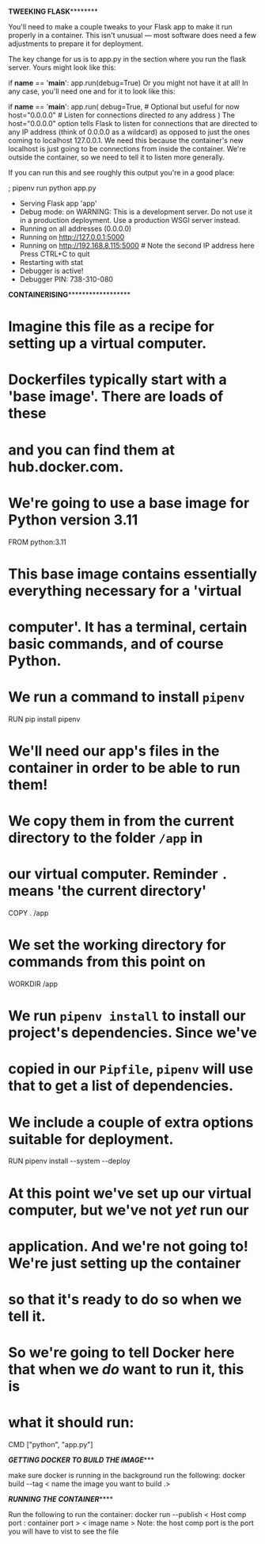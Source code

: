 ************TWEEKING FLASK********************

You'll need to make a couple tweaks to your Flask app to make it run properly in a container. This isn't unusual — most software does need a few adjustments to prepare it for deployment.

The key change for us is to app.py in the section where you run the flask server. Yours might look like this:

if __name__ == '__main__':
    app.run(debug=True)
Or you might not have it at all! In any case, you'll need one and for it to look like this:

if __name__ == '__main__':
    app.run(
      debug=True, # Optional but useful for now
      host="0.0.0.0" # Listen for connections directed _to_ any address
    )
The host="0.0.0.0" option tells Flask to listen for connections that are directed to any IP address (think of 0.0.0.0 as a wildcard) as opposed to just the ones coming to localhost 127.0.0.1. We need this because the container's new localhost is just going to be connections from inside the container. We're outside the container, so we need to tell it to listen more generally.

If you can run this and see roughly this output you're in a good place:

; pipenv run python app.py
 * Serving Flask app 'app'
 * Debug mode: on
WARNING: This is a development server. Do not use it in a production deployment. Use a production WSGI server instead.
 * Running on all addresses (0.0.0.0)
 * Running on http://127.0.0.1:5000
 * Running on http://192.168.8.115:5000 # Note the second IP address here
Press CTRL+C to quit
 * Restarting with stat
 * Debugger is active!
 * Debugger PIN: 738-310-080

************CONTAINERISING******************************

# Imagine this file as a recipe for setting up a virtual computer.

# Dockerfiles typically start with a 'base image'. There are loads of these
# and you can find them at hub.docker.com.
# We're going to use a base image for Python version 3.11
FROM python:3.11

# This base image contains essentially everything necessary for a 'virtual
# computer'. It has a terminal, certain basic commands, and of course Python.

# We run a command to install `pipenv`
RUN pip install pipenv

# We'll need our app's files in the container in order to be able to run them!
# We copy them in from the current directory to the folder `/app` in
# our virtual computer. Reminder `.` means 'the current directory'
COPY . /app

# We set the working directory for commands from this point on
WORKDIR /app

# We run `pipenv install` to install our project's dependencies. Since we've
# copied in our `Pipfile`, `pipenv` will use that to get a list of dependencies.
# We include a couple of extra options suitable for deployment.
RUN pipenv install --system --deploy

# At this point we've set up our virtual computer, but we've not _yet_ run our
# application. And we're not going to! We're just setting up the container
# so that it's ready to do so when we tell it.

# So we're going to tell Docker here that when we _do_ want to run it, this is
# what it should run:
CMD ["python", "app.py"]

*******GETTING DOCKER TO BUILD THE IMAGE**********

make sure docker is running in the background
run the following: docker build --tag < name the image you want to build .>


*******RUNNING THE CONTAINER***********

Run the following to run the container: 
docker run --publish < Host comp port : container port > < image name >
  Note:
    the host comp port is the port you will have to vist to see the file